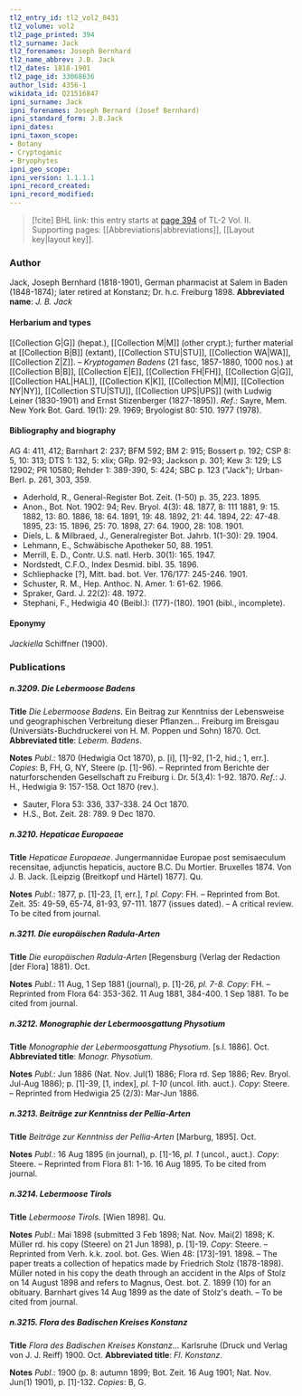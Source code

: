 ```yaml
---
tl2_entry_id: tl2_vol2_0431
tl2_volume: vol2
tl2_page_printed: 394
tl2_surname: Jack
tl2_forenames: Joseph Bernhard
tl2_name_abbrev: J.B. Jack
tl2_dates: 1818-1901
tl2_page_id: 33068636
author_lsid: 4356-1
wikidata_id: Q21516847
ipni_surname: Jack
ipni_forenames: Joseph Bernard (Josef Bernhard)
ipni_standard_form: J.B.Jack
ipni_dates: 
ipni_taxon_scope: 
- Botany
- Cryptogamic
- Bryophytes
ipni_geo_scope: 
ipni_version: 1.1.1.1
ipni_record_created: 
ipni_record_modified:
---
```



> [!cite] BHL link: this entry starts at [page 394](https://www.biodiversitylibrary.org/page/33068636) of TL-2 Vol. II.
> Supporting pages: [[Abbreviations|abbreviations]], [[Layout key|layout key]].

### Author

Jack, Joseph Bernhard (1818-1901), German pharmacist at Salem in Baden (1848-1874); later retired at Konstanz; Dr. h.c. Freiburg 1898. 
**Abbreviated name**: *J. B. Jack*

#### Herbarium and types

[[Collection G|G]] (hepat.), [[Collection M|M]] (other crypt.); further material at [[Collection B|B]] (extant), [[Collection STU|STU]], [[Collection WA|WA]], [[Collection Z|Z]]. – *Kryptogamen Badens* (21 fasc, 1857-1880, 1000 nos.) at [[Collection B|B]], [[Collection E|E]], [[Collection FH|FH]], [[Collection G|G]], [[Collection HAL|HAL]], [[Collection K|K]], [[Collection M|M]], [[Collection NY|NY]], [[Collection STU|STU]], [[Collection UPS|UPS]] (with Ludwig Leiner (1830-1901) and Ernst Stizenberger (1827-1895)).
*Ref*.: Sayre, Mem. New York Bot. Gard. 19(1): 29. 1969; Bryologist 80: 510. 1977 (1978).

#### Bibliography and biography

AG 4: 411, 412; Barnhart 2: 237; BFM 592; BM 2: 915; Bossert p. 192; CSP 8: 5, 10: 313; DTS 1: 132, 5: xlix; GRp. 92-93; Jackson p. 301; Kew 3: 129; LS 12902; PR 10580; Rehder 1: 389-390, 5: 424; SBC p. 123 ("Jack"); Urban-Berl. p. 261, 303, 359.
- Aderhold, R., General-Register Bot. Zeit. (1-50) p. 35, 223. 1895.
- Anon., Bot. Not. 1902: 94; Rev. Bryol. 4(3): 48. 1877, 8: 111 1881, 9: 15. 1882, 13: 80. 1886, 18: 64. 1891, 19: 48. 1892, 21: 44. 1894, 22: 47-48. 1895, 23: 15. 1896, 25: 70. 1898, 27: 64. 1900, 28: 108. 1901.
- Diels, L. & Milbraed, J., Generalregister Bot. Jahrb. 1(1-30): 29. 1904.
- Lehmann, E., Schwäbische Apotheker 50, 88. 1951.
- Merrill, E. D., Contr. U.S. natl. Herb. 30(1): 165. 1947.
- Nordstedt, C.F.O., Index Desmid. bibl. 35. 1896.
- Schliephacke \[?\], Mitt. bad. bot. Ver. 176/177: 245-246. 1901.
- Schuster, R. M., Hep. Anthoc. N. Amer. 1: 61-62. 1966.
- Spraker, Gard. J. 22(2): 48. 1972.
- Stephani, F., Hedwigia 40 (Beibl.): (177)-(180). 1901 (bibl., incomplete).

#### Eponymy

*Jackiella* Schiffner (1900).

### Publications

##### n.3209. Die Lebermoose Badens

**Title**
*Die Lebermoose Badens*. Ein Beitrag zur Kenntniss der Lebensweise und geographischen Verbreitung dieser Pflanzen... Freiburg im Breisgau (Universiäts-Buchdruckerei von H. M. Poppen und Sohn) 1870. Oct.
**Abbreviated title**: *Leberm. Badens*.

**Notes**
*Publ*.: 1870 (Hedwigia Oct 1870), p. \[i\], \[1\]-92, \[1-2, hid.; 1, err.\]. *Copies*: B, FH, G, NY, Steere (p. \[1\]-96). – Reprinted from Berichte der naturforschenden Gesellschaft zu Freiburg i. Dr. 5(3,4): 1-92. 1870.
*Ref*.: J. H., Hedwigia 9: 157-158. Oct 1870 (rev.).
- Sauter, Flora 53: 336, 337-338. 24 Oct 1870.
- H.S., Bot. Zeit. 28: 789. 9 Dec 1870.

##### n.3210. Hepaticae Europaeae

**Title**
*Hepaticae Europaeae*. Jungermannidae Europae post semisaeculum recensitae, adjunctis hepaticis, auctore B.C. Du Mortier. Bruxelles 1874. Von J. B. Jack. \[Leipzig (Breitkopf und Härtel) 1877\]. Qu.

**Notes**
*Publ*.: 1877, p. \[1\]-23, \[1, err.\], *1 pl. Copy*: FH. – Reprinted from Bot. Zeit. 35: 49-59, 65-74, 81-93, 97-111. 1877 (issues dated). – A critical review. To be cited from journal.

##### n.3211. Die europäischen Radula-Arten

**Title**
*Die europäischen Radula-Arten* \[Regensburg (Verlag der Redaction \[der Flora\] 1881). Oct.

**Notes**
*Publ*.: 11 Aug, 1 Sep 1881 (journal), p. \[1\]-26, *pl. 7-8. Copy*: FH. – Reprinted from Flora 64: 353-362. 11 Aug 1881, 384-400. 1 Sep 1881. To be cited from journal.

##### n.3212. Monographie der Lebermoosgattung Physotium

**Title**
*Monographie der Lebermoosgattung Physotium*. \[s.l. 1886\]. Oct.
**Abbreviated title**: *Monogr. Physotium*.

**Notes**
*Publ*.: Jun 1886 (Nat. Nov. Jul(1) 1886; Flora rd. Sep 1886; Rev. Bryol. Jul-Aug 1886); p. \[1\]-39, \[1, index\], *pl. 1-10* (uncol. lith. auct.). *Copy*: Steere. – Reprinted from Hedwigia 25 (2/3): Mar-Jun 1886.

##### n.3213. Beiträge zur Kenntniss der Pellia-Arten

**Title**
*Beiträge zur Kenntniss der Pellia-Arten* \[Marburg, 1895\]. Oct.

**Notes**
*Publ*.: 16 Aug 1895 (in journal), p. \[1\]-16, *pl. 1* (uncol., auct.). *Copy*: Steere. – Reprinted from Flora 81: 1-16. 16 Aug 1895. To be cited from journal.

##### n.3214. Lebermoose Tirols

**Title**
*Lebermoose Tirols*. \[Wien 1898\]. Qu.

**Notes**
*Publ*.: Mai 1898 (submitted 3 Feb 1898; Nat. Nov. Mai(2) 1898; K. Müller rd. his copy (Steere) on 21 Jun 1898), p. \[1\]-19. *Copy*: Steere. – Reprinted from Verh. k.k. zool. bot. Ges. Wien 48: \[173\]-191. 1898. – The paper treats a collection of hepatics made by Friedrich Stolz (1878-1898). Müller noted in his copy the death through an accident in the Alps of Stolz on 14 August 1898 and refers to Magnus, Oest. bot. Z. 1899 (10) for an obituary. Barnhart gives 14 Aug 1899 as the date of Stolz's death. – To be cited from journal.

##### n.3215. Flora des Badischen Kreises Konstanz

**Title**
*Flora des Badischen Kreises Konstanz*... Karlsruhe (Druck und Verlag von J. J. Reiff) 1900. Oct.
**Abbreviated title**: *Fl. Konstanz*.

**Notes**
*Publ*.: 1900 (p. 8: autumn 1899; Bot. Zeit. 16 Aug 1901; Nat. Nov. Jun(1) 1901), p. \[1\]-132.
*Copies*: B, G.

